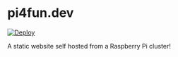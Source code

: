 
# pi4fun.dev

<!-- badges: start -->
[![Deploy](https://github.com/tyluRp/pi4fun.dev/workflows/Deploy/badge.svg)](https://pi4fun.dev/)
<!-- badges: end -->

A static website self hosted from a Raspberry Pi cluster!

